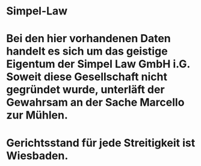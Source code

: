 # Simpel-Law

# Bei den hier vorhandenen Daten handelt es sich um das geistige Eigentum der Simpel Law GmbH i.G. Soweit diese Gesellschaft nicht gegründet wurde, unterläft der Gewahrsam an der Sache Marcello zur Mühlen.
# Gerichtsstand für jede Streitigkeit ist Wiesbaden.
